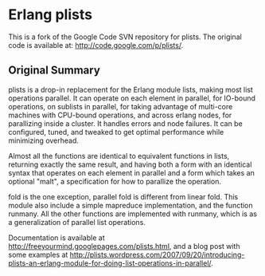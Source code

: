 Erlang plists
=============

This is a fork of the Google Code SVN repository for plists.
The original code is available at: <http://code.google.com/p/plists/>.

Original Summary
----------------

plists is a drop-in replacement for the Erlang module lists, making most list
operations parallel. It can operate on each element in parallel, for IO-bound
operations, on sublists in parallel, for taking advantage of multi-core
machines with CPU-bound operations, and across erlang nodes, for parallizing
inside a cluster. It handles errors and node failures. It can be configured,
tuned, and tweaked to get optimal performance while minimizing overhead.

Almost all the functions are identical to equivalent functions in lists,
returning exactly the same result, and having both a form with an identical
syntax that operates on each element in parallel and a form which takes an
optional "malt", a specification for how to parallize the operation.

fold is the one exception, parallel fold is different from linear fold. This
module also include a simple mapreduce implementation, and the function
runmany. All the other functions are implemented with runmany, which is as a
generalization of parallel list operations.

Documentation is available at <http://freeyourmind.googlepages.com/plists.html>,
and a blog post with some examples at
<http://plists.wordpress.com/2007/09/20/introducing-plists-an-erlang-module-for-doing-list-operations-in-parallel/>.
